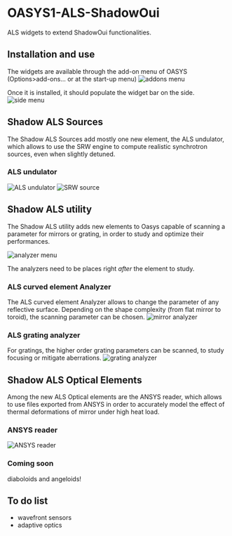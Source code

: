 # OASYS1-ALS-ShadowOui
ALS widgets to extend ShadowOui functionalities.

## Installation and use
The widgets are available through the add-on menu of OASYS (Options>add-ons... or at the start-up menu)
![addons menu](https://github.com/awojdyla/OASYS1-ALS-ShadowOui/blob/master/images/addons.png "Add-on menu")

Once it is installed, it should populate the widget bar on the side.
![side menu](https://github.com/awojdyla/OASYS1-ALS-ShadowOui/blob/master/images/sidemenu.png "side menu")

## Shadow ALS Sources
The Shadow ALS Sources add mostly one new element, the ALS undulator, which allows to use the SRW engine to compute realistic synchrotron sources, even when slightly detuned.
### ALS undulator
![ALS undulator](https://github.com/awojdyla/OASYS1-ALS-ShadowOui/blob/master/images/als_undulator.png "ALS undulator") 
![SRW source](https://github.com/awojdyla/OASYS1-ALS-ShadowOui/blob/master/images/srw_tab2.png "SRW  source")

## Shadow ALS utility
The Shadow ALS utility adds new elements to Oasys capable of scanning a parameter for mirrors or grating, in order to study and optimize their performances.

![analyzer menu](https://github.com/awojdyla/OASYS1-ALS-ShadowOui/blob/master/images/analyzer_menu.png "analyzer menu")

The analyzers need to be places right *after* the element to study.
### ALS curved element Analyzer
The ALS curved element Analyzer allows to change the parameter of any reflective surface. Depending on the shape complexity (from flat mirror to toroid), the scanning parameter can be chosen.
![mirror analyzer](https://github.com/awojdyla/OASYS1-ALS-ShadowOui/blob/master/images/mirror_analyzer.png "mirror_analyzer")
### ALS grating analyzer
For gratings, the higher order grating parameters can be scanned, to study focusing or mitigate aberrations.
![grating analyzer](https://github.com/awojdyla/OASYS1-ALS-ShadowOui/blob/master/images/grating_analyzer.png "grating_analyzer")

## Shadow ALS Optical Elements
Among the new ALS Optical elements are the ANSYS reader, which allows to use files exported from ANSYS in order to accurately model the effect of thermal deformations of mirror under high heat load.
### ANSYS reader
![ANSYS reader](https://github.com/awojdyla/OASYS1-ALS-ShadowOui/blob/master/images/ansys_reader.png "ANSYS reader")

### Coming soon 
diaboloids and angeloids!

## To do list
+ wavefront sensors
+ adaptive optics
